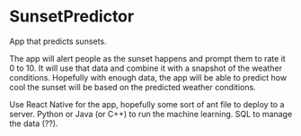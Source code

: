 # SunsetPredictor
App that predicts sunsets.

The app will alert people as the sunset happens and prompt them to rate it 0 to 10. It will use that data and combine it with a snapshot of the weather conditions. Hopefully with enough data, the app will be able to predict how cool the sunset will be based on the predicted weather conditions.

Use React Native for the app, hopefully some sort of ant file to deploy to a server. Python or Java (or C++) to run the machine learning. SQL to manage the data (??).
